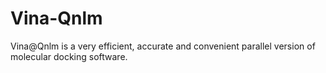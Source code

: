 # Vina-Qnlm
Vina@Qnlm is a very efficient, accurate and convenient parallel version of molecular docking software.
